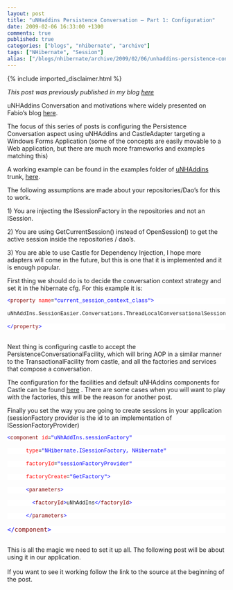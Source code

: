 ```yaml
---
layout: post
title: "uNHaddins Persistence Conversation – Part 1: Configuration"
date: 2009-02-06 16:33:00 +1300
comments: true
published: true
categories: ["blogs", "nhibernate", "archive"]
tags: ["NHibernate", "Session"]
alias: ["/blogs/nhibernate/archive/2009/02/06/unhaddins-persistence-conversation-part-1-configuration.aspx"]
---
```

<!-- more -->
{% include imported_disclaimer.html %}
<p><i>This post was previously published in my blog <a target="_blank" title="uNHaddins Persistence Conversation &ndash; Part 1: Configuration" href="http://gustavoringel.blogspot.com/">here </a></i></p>
<p>uNHAddins Conversation and motivations where widely presented on Fabio&rsquo;s blog <a href="http://fabiomaulo.blogspot.com/2009/01/aspect-conversation-per.html" target="_blank">here</a>.</p>
<p>The focus of this series of posts is configuring the Persistence Conversation aspect using uNHAddins and CastleAdapter targeting a Windows Forms Application (some of the concepts are easily movable to a Web application, but there are much more frameworks and examples matching this)</p>
<p>A working example can be found in the examples folder of <a href="http://groups.google.com/group/unhaddins" target="_blank">uNHAddins</a> trunk, <a href="http://unhaddins.googlecode.com/svn/trunk/Examples/uNHAddins.Examples.SessionManagement/" target="_blank">here</a>.</p>
<p>The following assumptions are made about your repositories/Dao&rsquo;s for this to work. </p>
<p>1) You are injecting the ISessionFactory in the repositories and not an ISession. </p>
<p>2) You are using GetCurrentSession() instead of OpenSession() to get the active session inside the repositories / dao&rsquo;s.</p>
<p>3) You are able to use Castle for Dependency Injection, I hope more adapters will come in the future, but this is one that it is implemented and it is enough popular.</p>
<p>First thing we should do is to decide the conversation context strategy and set it in the hibernate cfg. For this example it is:</p>
<pre><pre style="margin: 0em; font-size: 12px; width: 100%; font-family: consolas,'Courier New',courier,monospace; background-color: #ffffff;"><span style="color: #0000ff;">&lt;</span><span style="color: #800000;">property</span> <span style="color: #ff0000;">name</span>=<span style="color: #0000ff;">"current_session_context_class"</span><span style="color: #0000ff;">&gt;</span> </pre>
<pre style="margin: 0em; font-size: 12px; width: 100%; font-family: consolas,'Courier New',courier,monospace; background-color: #ffffff;">uNhAddIns.SessionEasier.Conversations.ThreadLocalConversationalSessionContext, uNhAddIns </pre>
<pre style="margin: 0em; font-size: 12px; width: 100%; font-family: consolas,'Courier New',courier,monospace; background-color: #ffffff;"><span style="color: #0000ff;">&lt;/</span><span style="color: #800000;">property</span><span style="color: #0000ff;">&gt;</span></pre>
</pre>
<p>Next thing is configuring castle to accept the PersistenceConversationalFacility, which will bring AOP in a similar manner to the TransactionalFacility from castle, and all the factories and services that compose a conversation.</p>
<p>The configuration for the facilities and default uNHAddins components for Castle can be found <a href="http://unhaddins.googlecode.com/svn/trunk/Examples/uNHAddins.Examples.SessionManagement/SessionManagement.Infrastructure/uNhAddIns-PersistenceConversation-nh-default.config" target="_blank">here</a> . There are some cases when you will want to play with the factories, this will be the reason for another post.</p>
<p>
Finally you set the way you are going to create sessions in your application (sessionFactory provider is the id to an implementation of ISessionFactoryProvider)</p>
<pre><pre style="margin: 0em; font-size: 12px; width: 100%; font-family: consolas,'Courier New',courier,monospace; background-color: #ffffff;"><span style="color: #0000ff;">&lt;</span><span style="color: #800000;">component</span> <span style="color: #ff0000;">id</span>=<span style="color: #0000ff;">"uNhAddIns.sessionFactory"</span></pre>
<pre style="margin: 0em; font-size: 12px; width: 100%; font-family: consolas,'Courier New',courier,monospace; background-color: #ffffff;">      <span style="color: #ff0000;">type</span>=<span style="color: #0000ff;">"NHibernate.ISessionFactory, NHibernate"</span></pre>
<pre style="margin: 0em; font-size: 12px; width: 100%; font-family: consolas,'Courier New',courier,monospace; background-color: #ffffff;">      <span style="color: #ff0000;">factoryId</span>=<span style="color: #0000ff;">"sessionFactoryProvider"</span></pre>
<pre style="margin: 0em; font-size: 12px; width: 100%; font-family: consolas,'Courier New',courier,monospace; background-color: #ffffff;">      <span style="color: #ff0000;">factoryCreate</span>=<span style="color: #0000ff;">"GetFactory"</span><span style="color: #0000ff;">&gt;</span><br /></pre>
<pre style="margin: 0em; font-size: 12px; width: 100%; font-family: consolas,'Courier New',courier,monospace; background-color: #ffffff;">      <span style="color: #0000ff;">&lt;</span><span style="color: #800000;">parameters</span><span style="color: #0000ff;">&gt;</span></pre>
<pre style="margin: 0em; font-size: 12px; width: 100%; font-family: consolas,'Courier New',courier,monospace; background-color: #ffffff;">        <span style="color: #0000ff;">&lt;</span><span style="color: #800000;">factoryId</span><span style="color: #0000ff;">&gt;</span>uNhAddIns<span style="color: #0000ff;">&lt;/</span><span style="color: #800000;">factoryId</span><span style="color: #0000ff;">&gt;</span></pre>
<pre style="margin: 0em; font-size: 12px; width: 100%; font-family: consolas,'Courier New',courier,monospace; background-color: #ffffff;">      <span style="color: #0000ff;">&lt;/</span><span style="color: #800000;">parameters</span><span style="color: #0000ff;">&gt;</span></pre>
<pre style="margin: 0em; width: 100%; background-color: #ffffff;" size="12px" face="consolas,'Courier New',courier,monospace"><span style="color: #0000ff;">&lt;/</span><span style="color: #800000;">component</span><span style="color: #0000ff;">&gt;</span></pre>
</pre>
<p>
This is all the magic we need to set it up all. The following post will be about using it in our application. 
<br />
<br />If you want to see it working follow the link to the source at the beginning of the post.</p>

